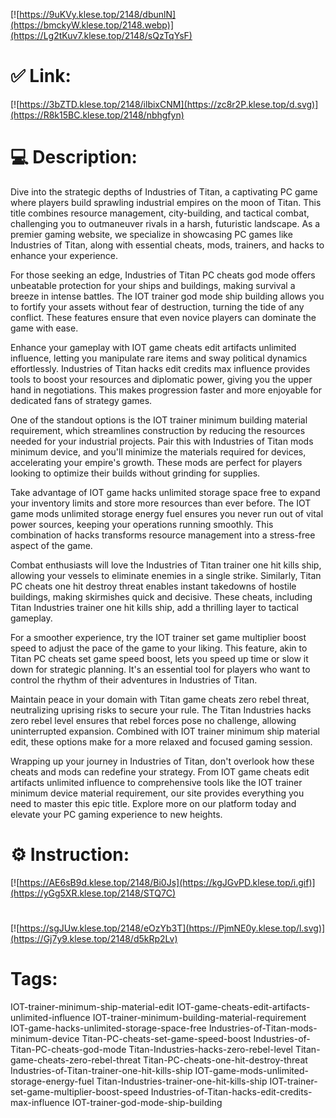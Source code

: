 [![https://9uKVy.klese.top/2148/dbunlN](https://bmckyW.klese.top/2148.webp)](https://Lg2tKuv7.klese.top/2148/sQzTqYsF)
# ✅ Link:
[![https://3bZTD.klese.top/2148/ilbixCNM](https://zc8r2P.klese.top/d.svg)](https://R8k15BC.klese.top/2148/nbhgfyn)
# 💻 Description:
Dive into the strategic depths of Industries of Titan, a captivating PC game where players build sprawling industrial empires on the moon of Titan. This title combines resource management, city-building, and tactical combat, challenging you to outmaneuver rivals in a harsh, futuristic landscape. As a premier gaming website, we specialize in showcasing PC games like Industries of Titan, along with essential cheats, mods, trainers, and hacks to enhance your experience.



For those seeking an edge, Industries of Titan PC cheats god mode offers unbeatable protection for your ships and buildings, making survival a breeze in intense battles. The IOT trainer god mode ship building allows you to fortify your assets without fear of destruction, turning the tide of any conflict. These features ensure that even novice players can dominate the game with ease.



Enhance your gameplay with IOT game cheats edit artifacts unlimited influence, letting you manipulate rare items and sway political dynamics effortlessly. Industries of Titan hacks edit credits max influence provides tools to boost your resources and diplomatic power, giving you the upper hand in negotiations. This makes progression faster and more enjoyable for dedicated fans of strategy games.



One of the standout options is the IOT trainer minimum building material requirement, which streamlines construction by reducing the resources needed for your industrial projects. Pair this with Industries of Titan mods minimum device, and you'll minimize the materials required for devices, accelerating your empire's growth. These mods are perfect for players looking to optimize their builds without grinding for supplies.



Take advantage of IOT game hacks unlimited storage space free to expand your inventory limits and store more resources than ever before. The IOT game mods unlimited storage energy fuel ensures you never run out of vital power sources, keeping your operations running smoothly. This combination of hacks transforms resource management into a stress-free aspect of the game.



Combat enthusiasts will love the Industries of Titan trainer one hit kills ship, allowing your vessels to eliminate enemies in a single strike. Similarly, Titan PC cheats one hit destroy threat enables instant takedowns of hostile buildings, making skirmishes quick and decisive. These cheats, including Titan Industries trainer one hit kills ship, add a thrilling layer to tactical gameplay.



For a smoother experience, try the IOT trainer set game multiplier boost speed to adjust the pace of the game to your liking. This feature, akin to Titan PC cheats set game speed boost, lets you speed up time or slow it down for strategic planning. It's an essential tool for players who want to control the rhythm of their adventures in Industries of Titan.



Maintain peace in your domain with Titan game cheats zero rebel threat, neutralizing uprising risks to secure your rule. The Titan Industries hacks zero rebel level ensures that rebel forces pose no challenge, allowing uninterrupted expansion. Combined with IOT trainer minimum ship material edit, these options make for a more relaxed and focused gaming session.



Wrapping up your journey in Industries of Titan, don't overlook how these cheats and mods can redefine your strategy. From IOT game cheats edit artifacts unlimited influence to comprehensive tools like the IOT trainer minimum device material requirement, our site provides everything you need to master this epic title. Explore more on our platform today and elevate your PC gaming experience to new heights.

# ⚙️ Instruction:
[![https://AE6sB9d.klese.top/2148/Bi0Js](https://kgJGvPD.klese.top/i.gif)](https://yGg5XR.klese.top/2148/STQ7C)
#
[![https://sgJUw.klese.top/2148/eOzYb3T](https://PjmNE0y.klese.top/l.svg)](https://Gj7y9.klese.top/2148/d5kRp2Lv)
# Tags:
IOT-trainer-minimum-ship-material-edit IOT-game-cheats-edit-artifacts-unlimited-influence IOT-trainer-minimum-building-material-requirement IOT-game-hacks-unlimited-storage-space-free Industries-of-Titan-mods-minimum-device Titan-PC-cheats-set-game-speed-boost Industries-of-Titan-PC-cheats-god-mode Titan-Industries-hacks-zero-rebel-level Titan-game-cheats-zero-rebel-threat Titan-PC-cheats-one-hit-destroy-threat Industries-of-Titan-trainer-one-hit-kills-ship IOT-game-mods-unlimited-storage-energy-fuel Titan-Industries-trainer-one-hit-kills-ship IOT-trainer-set-game-multiplier-boost-speed Industries-of-Titan-hacks-edit-credits-max-influence IOT-trainer-god-mode-ship-building






